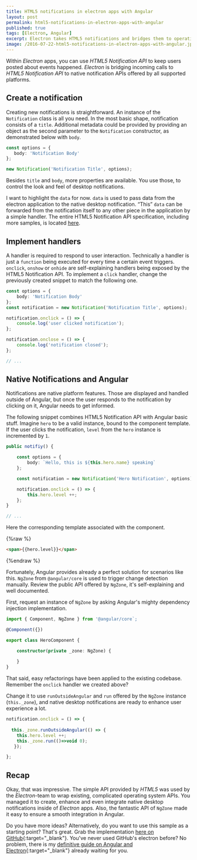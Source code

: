 ```yaml
---
title: HTML5 notifications in electron apps with Angular
layout: post
permalink: html5-notifications-in-electron-apps-with-angular
published: true
tags: [Electron, Angular]
excerpt: Electron takes HTML5 notifications and bridges them to operating system notifications. So you'll learn how to create native HTML5 notifications within Angular.
image: /2016-07-22-html5-notifications-in-electron-apps-with-angular.jpg
---
```

Within *Electron* apps, you can use *HTML5 Notification API* to keep users posted about events happened. *Electron* is bridging incoming calls to *HTML5 Notification API* to native notification APIs offered by all supported platforms.

## Create a notification

Creating new notifications is straightforward. An instance of the `Notification` class is all you need. In the most basic shape, notification consists of a `title`. Additional metadata could be provided by providing an object as the second parameter to the `Notification` constructor, as demonstrated below with `body`.

```typescript
const options = {
   body: 'Notification Body'
};

new Notification('Notification Title', options);

```

Besides `title` and `body`, more properties are available. You use those, to control the look and feel of desktop notifications.

I want to highlight the `data` for now. `data` is used to pass data from the electron application to the native desktop notification. “This” `data` can be forwarded from the notification itself to any other piece in the application by a simple handler. The entire HTML5 Notification API specification, including more samples, is located [here](https://developer.mozilla.org/de/docs/Web/API/notification).

## Implement handlers

A handler is required to respond to user interaction. Technically a handler is just a `function` being executed for every time a certain event triggers. `onclick`, `onshow` or `onhide` are self-explaining handlers being exposed by the HTML5 Notification API. To implement a `click` handler, change the previously created snippet to match the following one.

```typescript
const options = {
    body: 'Notification Body'
};
const notification = new Notification('Notification Title', options);

notification.onclick = () => {
    console.log('user clicked notification');
};

notification.onclose = () => {
    console.log('notification closed');
};

// ...

```

## Native Notifications and Angular

Notifications are native platform features. Those are displayed and handled outside of Angular, but once the user responds to the notification by clicking on it, Angular needs to get informed.

The following snippet combines HTML5 Notification API with Angular basic stuff. Imagine `hero` to be a valid instance, bound to the component template. If the user clicks the notification, `level` from the `hero` instance is incremented by `1`.

```typescript
public notifiy() {

    const options = {
        body: `Hello, this is ${this.hero.name} speaking`
    };

    const notification = new Notification('Hero Notification', options);

    notification.onclick = () => {
        this.hero.level ++;
    };
}

// ...

```

Here the corresponding template associated with the component.

{%raw %}
```html
<span>{{hero.level}}</span>

```
{%endraw %}

Fortunately, Angular provides already a perfect solution for scenarios like this. `NgZone` from `@angular/core` is used to trigger change detection manually. Review the public API offered by `NgZone`, it's self-explaining and well documented.

First, request an instance of `NgZone` by asking Angular's mighty dependency injection implementation.

```typescript
import { Component, NgZone } from '@angular/core`;

@Component({})

export class HeroComponent {

    constructor(private _zone: NgZone) {
  
    }
}

```

That said, easy refactorings have been applied to the existing codebase. Remember the `onclick` handler we created above?

Change it to use `runOutsideAngular` and `run` offered by the `NgZone` instance (`this._zone`), and native desktop notifications are ready to enhance user experience a lot.

```typescript
notification.onclick = () => {
  
  this._zone.runOutsideAngular(() => {
    this.hero.level ++;
    this._zone.run(()=>void 0);
   });

};

```

## Recap

Okay, that was impressive. The simple API provided by *HTML5* was used by the *Electron*-team to wrap existing, complicated operating system APIs. You managed it to create, enhance and even integrate native desktop notifications inside of *Electron* apps. Also, the fantastic API of `NgZone` made it easy to ensure a smooth integration in Angular.

Do you have more ideas? Alternatively, do you want to use this sample as a starting point? That's great. Grab the implementation [here on GitHub](https://github.com/ThorstenHans/electron-ts-ng2){:target="_blank"}. You've never used GitHub's electron before? No problem, there is my [definitive guide on Angular and Electron](/angular-and-electron-the-definitive-guide/){:target="_blank"} already waiting for you.
